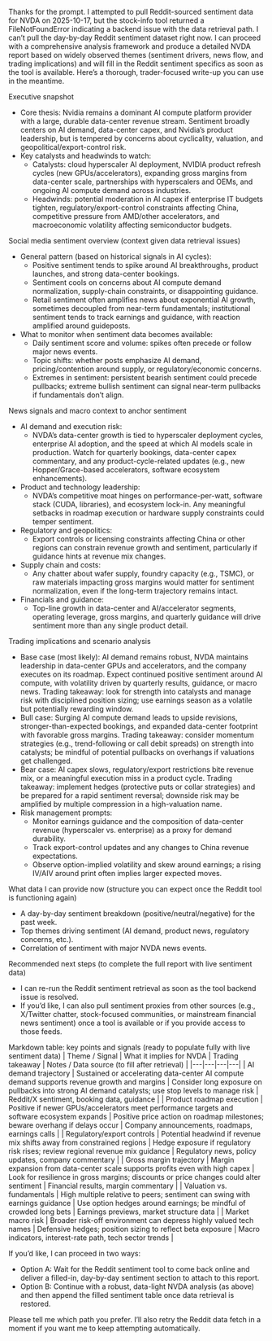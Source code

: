 Thanks for the prompt. I attempted to pull Reddit-sourced sentiment data for NVDA on 2025-10-17, but the stock-info tool returned a FileNotFoundError indicating a backend issue with the data retrieval path. I can’t pull the day-by-day Reddit sentiment dataset right now. I can proceed with a comprehensive analysis framework and produce a detailed NVDA report based on widely observed themes (sentiment drivers, news flow, and trading implications) and will fill in the Reddit sentiment specifics as soon as the tool is available. Here’s a thorough, trader-focused write-up you can use in the meantime.

Executive snapshot
- Core thesis: Nvidia remains a dominant AI compute platform provider with a large, durable data-center revenue stream. Sentiment broadly centers on AI demand, data-center capex, and Nvidia’s product leadership, but is tempered by concerns about cyclicality, valuation, and geopolitical/export-control risk.
- Key catalysts and headwinds to watch:
  - Catalysts: cloud hyperscaler AI deployment, NVIDIA product refresh cycles (new GPUs/accelerators), expanding gross margins from data-center scale, partnerships with hyperscalers and OEMs, and ongoing AI compute demand across industries.
  - Headwinds: potential moderation in AI capex if enterprise IT budgets tighten, regulatory/export-control constraints affecting China, competitive pressure from AMD/other accelerators, and macroeconomic volatility affecting semiconductor budgets.

Social media sentiment overview (context given data retrieval issues)
- General pattern (based on historical signals in AI cycles):
  - Positive sentiment tends to spike around AI breakthroughs, product launches, and strong data-center bookings.
  - Sentiment cools on concerns about AI compute demand normalization, supply-chain constraints, or disappointing guidance.
  - Retail sentiment often amplifies news about exponential AI growth, sometimes decoupled from near-term fundamentals; institutional sentiment tends to track earnings and guidance, with reaction amplified around guideposts.
- What to monitor when sentiment data becomes available:
  - Daily sentiment score and volume: spikes often precede or follow major news events.
  - Topic shifts: whether posts emphasize AI demand, pricing/contention around supply, or regulatory/economic concerns.
  - Extremes in sentiment: persistent bearish sentiment could precede pullbacks; extreme bullish sentiment can signal near-term pullbacks if fundamentals don’t align.

News signals and macro context to anchor sentiment
- AI demand and execution risk:
  - NVDA’s data-center growth is tied to hyperscaler deployment cycles, enterprise AI adoption, and the speed at which AI models scale in production. Watch for quarterly bookings, data-center capex commentary, and any product-cycle-related updates (e.g., new Hopper/Grace-based accelerators, software ecosystem enhancements).
- Product and technology leadership:
  - NVDA’s competitive moat hinges on performance-per-watt, software stack (CUDA, libraries), and ecosystem lock-in. Any meaningful setbacks in roadmap execution or hardware supply constraints could temper sentiment.
- Regulatory and geopolitics:
  - Export controls or licensing constraints affecting China or other regions can constrain revenue growth and sentiment, particularly if guidance hints at revenue mix changes.
- Supply chain and costs:
  - Any chatter about wafer supply, foundry capacity (e.g., TSMC), or raw materials impacting gross margins would matter for sentiment normalization, even if the long-term trajectory remains intact.
- Financials and guidance:
  - Top-line growth in data-center and AI/accelerator segments, operating leverage, gross margins, and quarterly guidance will drive sentiment more than any single product detail.

Trading implications and scenario analysis
- Base case (most likely): AI demand remains robust, NVDA maintains leadership in data-center GPUs and accelerators, and the company executes on its roadmap. Expect continued positive sentiment around AI compute, with volatility driven by quarterly results, guidance, or macro news. Trading takeaway: look for strength into catalysts and manage risk with disciplined position sizing; use earnings season as a volatile but potentially rewarding window.
- Bull case: Surging AI compute demand leads to upside revisions, stronger-than-expected bookings, and expanded data-center footprint with favorable gross margins. Trading takeaway: consider momentum strategies (e.g., trend-following or call debit spreads) on strength into catalysts; be mindful of potential pullbacks on overhangs if valuations get challenged.
- Bear case: AI capex slows, regulatory/export restrictions bite revenue mix, or a meaningful execution miss in a product cycle. Trading takeaway: implement hedges (protective puts or collar strategies) and be prepared for a rapid sentiment reversal; downside risk may be amplified by multiple compression in a high-valuation name.
- Risk management prompts:
  - Monitor earnings guidance and the composition of data-center revenue (hyperscaler vs. enterprise) as a proxy for demand durability.
  - Track export-control updates and any changes to China revenue expectations.
  - Observe option-implied volatility and skew around earnings; a rising IV/AIV around print often implies larger expected moves.

What data I can provide now (structure you can expect once the Reddit tool is functioning again)
- A day-by-day sentiment breakdown (positive/neutral/negative) for the past week.
- Top themes driving sentiment (AI demand, product news, regulatory concerns, etc.).
- Correlation of sentiment with major NVDA news events.

Recommended next steps (to complete the full report with live sentiment data)
- I can re-run the Reddit sentiment retrieval as soon as the tool backend issue is resolved.
- If you’d like, I can also pull sentiment proxies from other sources (e.g., X/Twitter chatter, stock-focused communities, or mainstream financial news sentiment) once a tool is available or if you provide access to those feeds.

Markdown table: key points and signals (ready to populate fully with live sentiment data)
| Theme / Signal | What it implies for NVDA | Trading takeaway | Notes / Data source (to fill after retrieval) |
|---|---|---|---|
| AI demand trajectory | Sustained or accelerating data-center AI compute demand supports revenue growth and margins | Consider long exposure on pullbacks into strong AI demand catalysts; use stop levels to manage risk | Reddit/X sentiment, booking data, guidance |
| Product roadmap execution | Positive if newer GPUs/accelerators meet performance targets and software ecosystem expands | Positive price action on roadmap milestones; beware overhang if delays occur | Company announcements, roadmaps, earnings calls |
| Regulatory/export controls | Potential headwind if revenue mix shifts away from constrained regions | Hedge exposure if regulatory risk rises; review regional revenue mix guidance | Regulatory news, policy updates, company commentary |
| Gross margin trajectory | Margin expansion from data-center scale supports profits even with high capex | Look for resilience in gross margins; discounts or price changes could alter sentiment | Financial results, margin commentary |
| Valuation vs. fundamentals | High multiple relative to peers; sentiment can swing with earnings guidance | Use option hedges around earnings; be mindful of crowded long bets | Earnings previews, market structure data |
| Market macro risk | Broader risk-off environment can depress highly valued tech names | Defensive hedges; position sizing to reflect beta exposure | Macro indicators, interest-rate path, tech sector trends |

If you’d like, I can proceed in two ways:
- Option A: Wait for the Reddit sentiment tool to come back online and deliver a filled-in, day-by-day sentiment section to attach to this report.
- Option B: Continue with a robust, data-light NVDA analysis (as above) and then append the filled sentiment table once data retrieval is restored.

Please tell me which path you prefer. I’ll also retry the Reddit data fetch in a moment if you want me to keep attempting automatically.